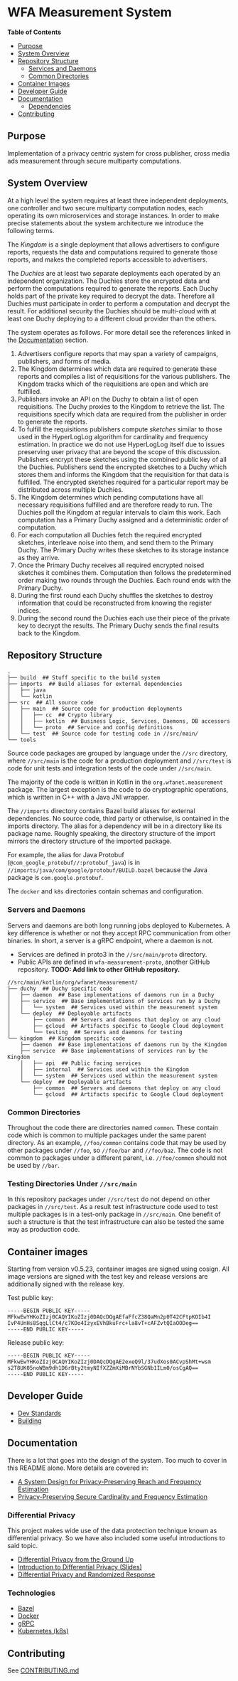 # WFA Measurement System

**Table of Contents**

*   [Purpose](#purpose)
*   [System Overview](#system-overview)
*   [Repository Structure](#repository-structure)
    *   [Services and Daemons](#servers-and-daemons)
    *   [Common Directories](#common-directories)
*   [Container Images](#container-images)
*   [Developer Guide](#developer-guide)
*   [Documentation](#documentation)
    *   [Dependencies](#dependencies)
*   [Contributing](#contributing)

## Purpose

Implementation of a privacy centric system for cross publisher, cross media ads
measurement through secure multiparty computations.

## System Overview

At a high level the system requires at least three independent deployments, one
controller and two secure multiparty computation nodes, each operating its own
microservices and storage instances. In order to make precise statements about
the system architecture we introduce the following terms.

The *Kingdom* is a single deployment that allows advertisers to configure
reports, requests the data and computations required to generate those reports,
and makes the completed reports accessible to advertisers.

The *Duchies* are at least two separate deployments each operated by an
independent organization. The Duchies store the encrypted data and perform the
computations required to generate the reports. Each Duchy holds part of the
private key required to decrypt the data. Therefore all Duchies must participate
in order to perform a computation and decrypt the result. For additional
security the Duchies should be multi-cloud with at least one Duchy deploying to
a different cloud provider than the others.

The system operates as follows. For more detail see the references linked in the
[Documentation](#documentation) section.

1.  Advertisers configure reports that may span a variety of campaigns,
    publishers, and forms of media.
1.  The Kingdom determines which data are required to generate these reports and
    compiles a list of requisitions for the various publishers. The Kingdom
    tracks which of the requisitions are open and which are fulfilled.
1.  Publishers invoke an API on the Duchy to obtain a list of open requisitions.
    The Duchy proxies to the Kingdom to retrieve the list. The requisitions
    specify which data are required from the publisher in order to generate the
    reports.
1.  To fulfill the requisitions publishers compute *sketches* similar to those
    used in the HyperLogLog algorithm for cardinality and frequency estimation.
    In practice we do not use HyperLogLog itself due to issues preserving user
    privacy that are beyond the scope of this discussion. Publishers encrypt
    these sketches using the combined public key of all the Duchies. Publishers
    send the encrypted sketches to a Duchy which stores them and informs the
    Kingdom that the requisition for that data is fulfilled. The encrypted
    sketches required for a particular report may be distributed across multiple
    Duchies.
1.  The Kingdom determines which pending computations have all necessary
    requisitions fulfilled and are therefore ready to run. The Duchies poll the
    Kingdom at regular intervals to claim this work. Each computation has a
    Primary Duchy assigned and a deterministic order of computation.
1.  For each computation all Duchies fetch the required encrypted sketches,
    interleave noise into them, and send them to the Primary Duchy. The Primary
    Duchy writes these sketches to its storage instance as they arrive.
1.  Once the Primary Duchy receives all required encrypted noised sketches it
    combines them. Computation then follows the predetermined order making two
    rounds through the Duchies. Each round ends with the Primary Duchy.
1.  During the first round each Duchy shuffles the sketches to destroy
    information that could be reconstructed from knowing the register indices.
1.  During the second round the Duchies each use their piece of the private key
    to decrypt the results. The Primary Duchy sends the final results back to
    the Kingdom.

## Repository Structure

```
.
├── build  ## Stuff specific to the build system
├── imports  ## Build aliases for external dependencies
│   ├── java
│   └── kotlin
├── src  ## All source code
│   ├── main  ## Source code for production deployments
│   │   ├── cc  ## Crypto library
│   │   ├── kotlin  ## Business Logic, Services, Daemons, DB accessors
│   │   └── proto  ## Service and config definitions
│   └── test  ## Source code for testing code in //src/main/
└── tools
```

Source code packages are grouped by language under the `//src` directory, where
`//src/main` is the code for a production deployment and `//src/test` is code
for unit tests and integration tests of the code under `//src/main`.

The majority of the code is written in Kotlin in the `org.wfanet.measurement`
package. The largest exception is the code to do cryptographic operations, which
is written in C++ with a Java JNI wrapper.

The `//imports` directory contains Bazel build aliases for external
dependencies. No source code, third party or otherwise, is contained in the
imports directory. The alias for a dependency will be in a directory like its
package name. Roughly speaking, the directory structure of the import mirrors
the directory structure of the imported package.

For example, the alias for Java Protobuf
(`@com_google_protobuf//:protobuf_java`) is in
`//imports/java/com/google/protobuf/BUILD.bazel` because the Java package is
`com.google.protobuf`.

The `docker` and `k8s` directories contain schemas and configuration.

### Servers and Daemons

Servers and daemons are both long running jobs deployed to Kubernetes. A key
difference is whether or not they accept RPC communication from other binaries.
In short, a server is a gRPC endpoint, where a daemon is not.

*   Services are defined in proto3 in the `//src/main/proto` directory.
*   Public APIs are defined in `wfa-measurement-proto`, another GitHub
    repository. **TODO: Add link to other GitHub repository.**

```
//src/main/kotlin/org/wfanet/measurement/
├── duchy  ## Duchy specific code
│   ├── daemon  ## Base implementations of daemons run in a Duchy
│   ├── service  ## Base implementations of services run by a Duchy
│   │   └── system  ## Services used within the measurement system
│   └── deploy  ## Deployable artifacts
│       ├── common  ## Servers and daemons that deploy on any cloud
│       ├── gcloud  ## Artifacts specific to Google Cloud deployment
│       └── testing  ## Servers and daemons for testing
└── kingdom  ## Kingdom specific code
    ├── daemon  ## Base implementations of daemons run by the Kingdom
    ├── service  ## Base implementations of services run by the Kingdom
    │   ├── api  ## Public facing services
    │   ├── internal  ## Services used within the Kingdom
    │   └── system  ## Services used within the measurement system
    └── deploy  ## Deployable artifacts
        ├── common  ## Servers and daemons that deploy on any cloud
        └── gcloud  ## Artifacts specific to Google Cloud deployment
```

### Common Directories

Throughout the code there are directories named `common`. These contain code
which is common to multiple packages under the same parent directory. As an
example, `//foo/common` contains code that may be used by other packages under
`//foo`, so `//foo/bar` and `//foo/baz`. The code is not common to packages
under a different parent, i.e. `//foo/common` should not be used by `//bar`.

### Testing Directories Under `//src/main`

In this repository packages under `//src/test` do not depend on other packages
in `//src/test`. As a result test infrastructure code used to test multiple
packages is in a test-only package in `//src/main`. One benefit of such a
structure is that the test infrastructure can also be tested the same way as
production code.

## Container images

Starting from version v0.5.23, container images are signed using cosign. All image 
versions are signed with the test key and release versions are additionally signed 
with the release key. 

Test public key:
```
-----BEGIN PUBLIC KEY-----
MFkwEwYHKoZIzj0CAQYIKoZIzj0DAQcDQgAEfaFfcZ38QaMn2p0T42CFtpKOIb4I
IvP4UnHs8SqgLlCt4/c7KOo4IzyxEVhBkuFrc+la8vT+cAFZvtQIaOODeg==
-----END PUBLIC KEY-----
```

Release public key:
```
-----BEGIN PUBLIC KEY-----
MFkwEwYHKoZIzj0CAQYIKoZIzj0DAQcDQgAE2exeQ9l/37udXos0ACvpShMt+wsm
s2T8UK05noWBm9dh1D6rBty2tmyNIfXZZmXiMBrNYbSGNb1ILm0/osCgAQ==
-----END PUBLIC KEY-----
```

## Developer Guide

*   [Dev Standards](docs/dev-standards.md)
*   [Building](docs/building.md)

## Documentation

There is a lot that goes into the design of the system. Too much to cover in
this README alone. More details are covered in:

*   [A System Design for Privacy-Preserving Reach and Frequency Estimation](https://research.google/pubs/pub49526/)
*   [Privacy-Preserving Secure Cardinality and Frequency Estimation](https://research.google/pubs/pub49177/)

### Differential Privacy

This project makes wide use of the data protection technique known as
differential privacy. So we have also included some useful introductions to said
topic.

*   [Differential Privacy from the Ground Up](docs/do_intro/differential_privacy_from_the_ground_up.pdf)
*   [Introduction to Differential Privacy (Slides)](docs/dp_intro/intro_to_differential_privacy_slides.pdf)
*   [Differential Privacy and Randomized Response](docs/dp_intro/differential_privacy_and_randomized_response.pdf)

### Technologies

*   [Bazel](https://bazel.build/)
*   [Docker](https://www.docker.com/)
*   [gRPC](https://grpc.io/)
*   [Kubernetes (k8s)](https://kubernetes.io/)

## Contributing

See [CONTRIBUTING.md](CONTRIBUTING.md)
